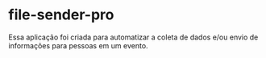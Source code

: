 # file-sender-pro
Essa aplicação foi criada para automatizar a coleta de dados e/ou envio de informações para pessoas em um evento.
